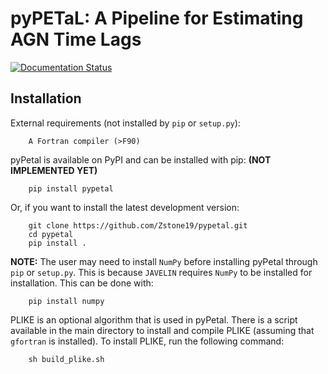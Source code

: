 pyPETaL: A Pipeline for Estimating AGN Time Lags
=================================================

[![Documentation Status](https://readthedocs.org/projects/pypetal/badge/?version=latest)](https://pypetal.readthedocs.io/en/latest/?badge=latest)

Installation
------------
External requirements (not installed by ``pip`` or ``setup.py``):
```
    A Fortran compiler (>F90)
```

pyPetal is available on PyPI and can be installed with pip: **(NOT IMPLEMENTED YET)**
```
    pip install pypetal
```

Or, if you want to install the latest development version:
```
    git clone https://github.com/Zstone19/pypetal.git
    cd pypetal
    pip install .
```


__NOTE:__ The user may need to install ``NumPy`` before installing pyPetal through ``pip`` or ``setup.py``. This is because ``JAVELIN`` requires ``NumPy`` to be installed for installation. This can be done with:
```
    pip install numpy
```

PLIKE is an optional algorithm that is used in pyPetal. There is a script available in the main directory to install and compile PLIKE (assuming that `gfortran` is installed). To install PLIKE, run the following command:
```
    sh build_plike.sh
```